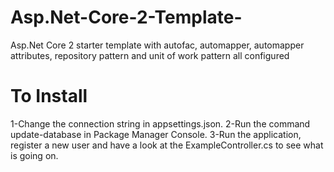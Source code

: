 # Asp.Net-Core-2-Template-
Asp.Net Core 2 starter template with autofac, automapper, automapper attributes, repository pattern and unit of work pattern all configured

# To Install
1-Change the connection string in appsettings.json.
2-Run the command update-database in Package Manager Console.
3-Run the application, register a new user and have a look at the ExampleController.cs to see what is going on.
